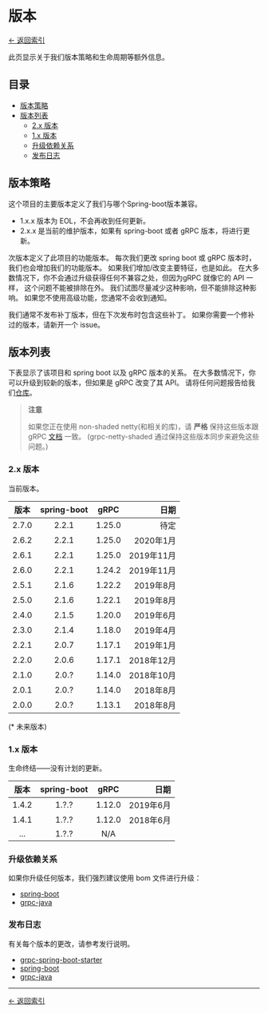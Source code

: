 # 版本

[<- 返回索引](index)

此页显示关于我们版本策略和生命周期等额外信息。

## 目录 <!-- omit in toc -->

- [版本策略](#versioning-policy)
- [版本列表](#version-table)
  - [2.x 版本](#version-2x)
  - [1.x 版本](#version-1x)
  - [升级依赖关系](#upgrading-dependencies)
  - [发布日志](#release-notes)

## 版本策略

这个项目的主要版本定义了我们与哪个Spring-boot版本兼容。

- 1.x.x  版本为 EOL，不会再收到任何更新。
- 2.x.x 是当前的维护版本，如果有 spring-boot 或者 gRPC 版本，将进行更新。

次版本定义了此项目的功能版本。 每次我们更改 spring boot 或 gRPC 版本时，我们也会增加我们的功能版本。 如果我们增加/改变主要特征，也是如此。 在大多数情况下，你不会通过升级获得任何不兼容之处，但因为gRPC 就像它的 API 一样， 这个问题不能被排除在外。 我们试图尽量减少这种影响，但不能排除这种影响。 如果您不使用高级功能，您通常不会收到通知。

我们通常不发布补丁版本，但在下次发布时包含这些补丁。 如果你需要一个修补过的版本，请新开一个 issue。

## 版本列表

下表显示了该项目和 spring boot 以及 gRPC 版本的关系。 在大多数情况下，你可以升级到较新的版本，但如果是 gRPC 改变了其 API。 请将任何问题报告给我们[仓库](https://github.com/yidongnan/grpc-spring-boot-starter/issues)。

> **注意**
>
> 如果您正在使用 non-shaded netty(和相关的库)，请 **严格** 保持这些版本跟 gRPC [文档](https://github.com/grpc/grpc-java/blob/master/SECURITY.md#netty) 一致。 (grpc-netty-shaded 通过保持这些版本同步来避免这些问题。)

### 2.x 版本

当前版本。

|   版本    | spring-boot |  gRPC  |       日期 |
|:-------:|:-----------:|:------:| --------:|
|  2.7.0  |    2.2.1    | 1.25.0 |  待定 |
|  2.6.2  |    2.2.1    | 1.25.0 |  2020年1月 |
|  2.6.1  |    2.2.1    | 1.25.0 |  2019年11月 |
|  2.6.0  |    2.2.1    | 1.24.2 |  2019年11月 |
|  2.5.1  |    2.1.6    | 1.22.2 |  2019年8月 |
|  2.5.0  |    2.1.6    | 1.22.1 |  2019年8月 |
|  2.4.0  |    2.1.5    | 1.20.0 |  2019年6月 |
|  2.3.0  |    2.1.4    | 1.18.0 |  2019年4月 |
|  2.2.1  |    2.0.7    | 1.17.1 |  2019年1月 |
|  2.2.0  |    2.0.6    | 1.17.1 | 2018年12月 |
|  2.1.0  |    2.0.?    | 1.14.0 | 2018年10月 |
|  2.0.1  |    2.0.?    | 1.14.0 |  2018年8月 |
|  2.0.0  |    2.0.?    | 1.13.1 |  2018年8月 |

(* 未来版本)

### 1.x 版本

生命终结——没有计划的更新。

|  版本   | spring-boot |  gRPC  |      日期 |
|:-----:|:-----------:|:------:| -------:|
| 1.4.2 |    1.?.?    | 1.12.0 | 2019年6月 |
| 1.4.1 |    1.?.?    | 1.12.0 | 2018年6月 |
|  ...  |    1.?.?    |  N/A   |         |

### 升级依赖关系

如果你升级任何版本，我们强烈建议使用 bom 文件进行升级：

- [spring-boot](https://mvnrepository.com/artifact/org.springframework.boot/spring-boot-starter-parent)
- [grpc-java](https://mvnrepository.com/artifact/io.grpc/grpc-bom)

### 发布日志

有关每个版本的更改，请参考发行说明。

- [grpc-spring-boot-starter](https://github.com/yidongnan/grpc-spring-boot-starter/releases)
- [spring-boot](https://github.com/spring-projects/spring-boot/releases)
- [grpc-java](https://github.com/grpc/grpc-java/releases)

----------

[<- 返回索引](index)
